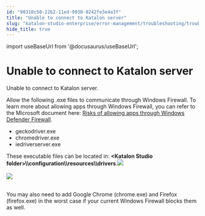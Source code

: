 ```yaml
---
id: "90310c50-22b2-11ed-9930-0242fe3e4a3f"
title: "Unable to connect to Katalon server"
slug: "katalon-studio-enterprise/error-management/troubleshooting/troubleshoot-web-automated-testing/unable-to-connect-to-katalon-server"
hide_title: true
---
```

import useBaseUrl from '@docusaurus/useBaseUrl';


# <a id="troubleshooting-298" class="anchor_top_offset"/><a id="ariaid-title1" class="anchor_top_offset"/>Unable to connect to Katalon server

<section xmlns="http://www.w3.org/1999/xhtml" className="section condition"><p className="p">Unable to connect to Katalon server.</p></section> 
<div xmlns="http://www.w3.org/1999/xhtml" className="bodydiv troubleSolution"><section className="section remedy"><div className="li step p"><span className="ph cmd">Allow the following .exe files to communicate through Windows Firewall. To learn more about allowing apps through Windows Firewall, you can refer to the Microsoft document here: <a className="xref j-external-link" href="https://support.microsoft.com/en-us/windows/risks-of-allowing-apps-through-windows-defender-firewall-654559af-3f54-3dcf-349f-71ccd90bcc5c" target="_blank">Risks of allowing apps through Windows Defender Firewall</a>.</span><div className="itemgroup stepxmp">
        <ul className="ul"><li className="li">geckodriver.exe</li><li className="li">chromedriver.exe</li><li className="li">iedriverserver.exe</li></ul>
        <p className="p">These executable files can be located in: <strong className="ph b">&lt;Katalon Studio folder&gt;\\configuration\\resources\\drivers</strong>.<img className="image" src={useBaseUrl("https://raw.githubusercontent.com/katalon-studio/docs-images/master/katalon-studio/docs/troubleshooting-web-automated-testing/Screen-Shot-2018-04-24-at-13.51.51.png")} /><br /><br />
          <img className="image" src={useBaseUrl("https://raw.githubusercontent.com/katalon-studio/docs-images/master/katalon-studio/docs/troubleshooting-web-automated-testing/Screen-Shot-2018-04-24-at-13.51.41.png")} /><br /><br /></p>
        <p className="p">You may also need to add Google Chrome (chrome.exe) and Firefox (firefox.exe) in the worst case if your current Windows Firewall blocks them as well.</p>
      </div></div></section></div>
